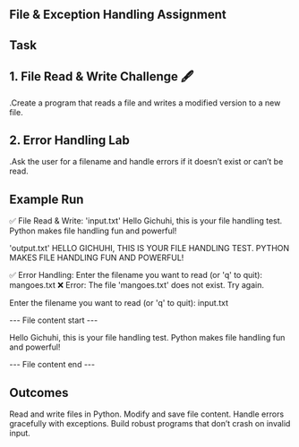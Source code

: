 ## File & Exception Handling Assignment
## Task

## 1. File Read & Write Challenge 🖋
.Create a program that reads a file and writes a modified version to a new file.

## 2. Error Handling Lab 
.Ask the user for a filename and handle errors if it doesn’t exist or can’t be read.

## Example Run
✅ File Read & Write:
'input.txt'
Hello Gichuhi, this is your file handling test.
Python makes file handling fun and powerful!

'output.txt'
HELLO GICHUHI, THIS IS YOUR FILE HANDLING TEST.
PYTHON MAKES FILE HANDLING FUN AND POWERFUL!

✅ Error Handling:
Enter the filename you want to read (or 'q' to quit): mangoes.txt
❌ Error: The file 'mangoes.txt' does not exist. Try again.

Enter the filename you want to read (or 'q' to quit): input.txt

--- File content start ---

Hello Gichuhi, this is your file handling test.
Python makes file handling fun and powerful!

--- File content end ---

## Outcomes

Read and write files in Python.
Modify and save file content.
Handle errors gracefully with exceptions.
Build robust programs that don’t crash on invalid input.
